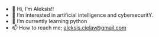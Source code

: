 - 👋 Hi, I’m Aleksis!!
- 👀 I’m interested in artificial intelligence and cybersecuritY.
- 🌱 I’m currently learning python
- 📫 How to reach me; aleksis.cielav@gmail.com
